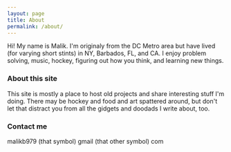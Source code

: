 ```yaml
---
layout: page
title: About
permalink: /about/
---
```


Hi! My name is Malik. I'm originaly from the DC Metro area but have lived (for varying short stints) in NY, Barbados, FL, and CA. I enjoy problem solving, music, hockey, figuring out how you think, and learning new things. 

### About this site
This site is mostly a place to host old projects and share interesting stuff I'm doing. There may be hockey and food and art spattered around, but don't let that distract you from all the gidgets and doodads I write about, too.

### Contact me

malikb979 (that symbol) gmail (that other symbol) com

